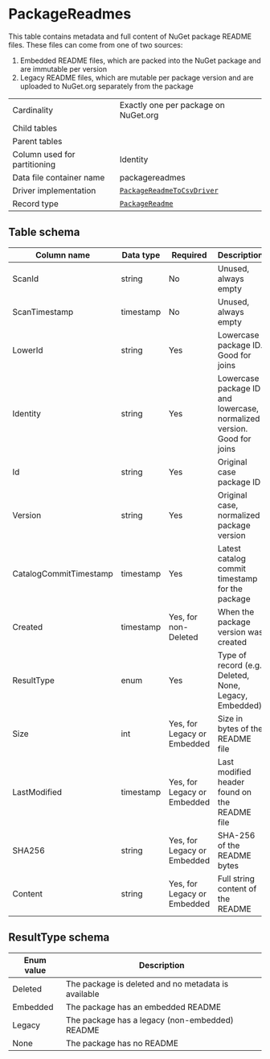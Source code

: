 # PackageReadmes

This table contains metadata and full content of NuGet package README files. These files can come from one of two sources:

1. Embedded README files, which are packed into the NuGet package and are immutable per version
1. Legacy README files, which are mutable per package version and are uploaded to NuGet.org separately from the package

|                              |                                                                                                                         |
| ---------------------------- | ----------------------------------------------------------------------------------------------------------------------- |
| Cardinality                  | Exactly one per package on NuGet.org                                                                                    |
| Child tables                 |                                                                                                                         |
| Parent tables                |                                                                                                                         |
| Column used for partitioning | Identity                                                                                                                |
| Data file container name     | packagereadmes                                                                                                          |
| Driver implementation        | [`PackageReadmeToCsvDriver`](../../src/Worker.Logic/CatalogScan/Drivers/PackageReadmeToCsv/PackageReadmeToCsvDriver.cs) |
| Record type                  | [`PackageReadme`](../../src/Worker.Logic/CatalogScan/Drivers/PackageReadmeToCsv/PackageReadme.cs)                       |

## Table schema

| Column name            | Data type | Required                    | Description                                                            |
| ---------------------- | --------- | --------------------------- | ---------------------------------------------------------------------- |
| ScanId                 | string    | No                          | Unused, always empty                                                   |
| ScanTimestamp          | timestamp | No                          | Unused, always empty                                                   |
| LowerId                | string    | Yes                         | Lowercase package ID. Good for joins                                   |
| Identity               | string    | Yes                         | Lowercase package ID and lowercase, normalized version. Good for joins |
| Id                     | string    | Yes                         | Original case package ID                                               |
| Version                | string    | Yes                         | Original case, normalized package version                              |
| CatalogCommitTimestamp | timestamp | Yes                         | Latest catalog commit timestamp for the package                        |
| Created                | timestamp | Yes, for non-Deleted        | When the package version was created                                   |
| ResultType             | enum      | Yes                         | Type of record (e.g. Deleted, None, Legacy, Embedded)                  |
| Size                   | int       | Yes, for Legacy or Embedded | Size in bytes of the README file                                       |
| LastModified           | timestamp | Yes, for Legacy or Embedded | Last modified header found on the README file                          |
| SHA256                 | string    | Yes, for Legacy or Embedded | SHA-256 of the README bytes                                            |
| Content                | string    | Yes, for Legacy or Embedded | Full string content of the README                                      |

## ResultType schema

| Enum value | Description                                         |
| ---------- | --------------------------------------------------- |
| Deleted    | The package is deleted and no metadata is available |
| Embedded   | The package has an embedded README                  |
| Legacy     | The package has a legacy (non-embedded) README      |
| None       | The package has no README                           |
